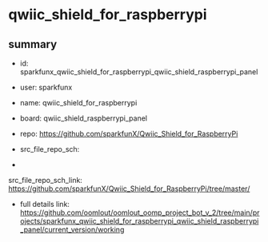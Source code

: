 # qwiic_shield_for_raspberrypi
 
## summary 
* id: sparkfunx_qwiic_shield_for_raspberrypi_qwiic_shield_raspberrypi_panel
* user: sparkfunx
* name: qwiic_shield_for_raspberrypi
* board: qwiic_shield_raspberrypi_panel
* repo: https://github.com/sparkfunX/Qwiic_Shield_for_RaspberryPi



* src_file_repo_sch: 
*
 src_file_repo_sch_link: https://github.com/sparkfunX/Qwiic_Shield_for_RaspberryPi/tree/master/
* full details link: https://github.com/oomlout/oomlout_oomp_project_bot_v_2/tree/main/projects/sparkfunx_qwiic_shield_for_raspberrypi_qwiic_shield_raspberrypi_panel/current_version/working  






